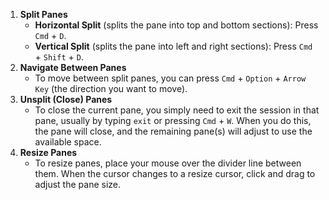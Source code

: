 1. **Split Panes**
    - **Horizontal Split** (splits the pane into top and bottom sections): Press `Cmd` + `D`.
    - **Vertical Split** (splits the pane into left and right sections): Press `Cmd` + `Shift` + `D`.
2. **Navigate Between Panes**
    - To move between split panes, you can press `Cmd` + `Option` + `Arrow Key` (the direction you want to move).
3. **Unsplit (Close) Panes**
    - To close the current pane, you simply need to exit the session in that pane, usually by typing `exit` or pressing `Cmd` + `W`. When you do this, the pane will close, and the remaining pane(s) will adjust to use the available space.
4. **Resize Panes**
    - To resize panes, place your mouse over the divider line between them. When the cursor changes to a resize cursor, click and drag to adjust the pane size.